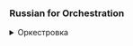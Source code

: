 ### Russian for Orchestration

<details>
<summary>Оркестровка</summary>

![](img/orch-basics.jpg)

[Статистика](https://books.google.com/ngrams)
![](img/ngram-orchestration.jpg)

</details>